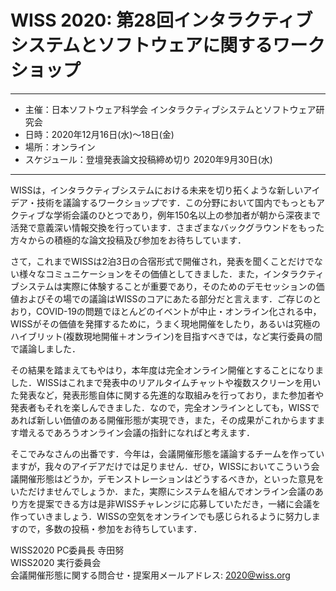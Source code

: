 # WISS 2020: 第28回インタラクティブシステムとソフトウェアに関するワークショップ

----

- 主催：日本ソフトウェア科学会 インタラクティブシステムとソフトウェア研究会
- 日時：2020年12月16日(水)～18日(金)
- 場所：オンライン
- スケジュール：登壇発表論文投稿締め切り 2020年9月30日(水)

----

WISSは，インタラクティブシステムにおける未来を切り拓くような新しいアイデア・技術を議論するワークショップです．この分野において国内でもっともアクティブな学術会議のひとつであり，例年150名以上の参加者が朝から深夜まで活発で意義深い情報交換を行っています．さまざまなバックグラウンドをもった方々からの積極的な論文投稿及び参加をお待ちしています．

さて，これまでWISSは2泊3日の合宿形式で開催され，発表を聞くことだけでない様々なコミュニケーションをその価値としてきました．また，インタラクティブシステムは実際に体験することが重要であり，そのためのデモセッションの価値およびその場での議論はWISSのコアにあたる部分だと言えます．ご存じのとおり，COVID-19の問題でほとんどのイベントが中止・オンライン化される中，WISSがその価値を発揮するために，うまく現地開催をしたり，あるいは究極のハイブリット(複数現地開催＋オンライン)を目指すべきでは，など実行委員の間で議論しました．

その結果を踏まえてもやはり，本年度は完全オンライン開催とすることになりました．WISSはこれまで発表中のリアルタイムチャットや複数スクリーンを用いた発表など，発表形態自体に関する先進的な取組みを行っており，また参加者や発表者もそれを楽しんできました．なので，完全オンラインとしても，WISSであれば新しい価値のある開催形態が実現でき，また，その成果がこれからますます増えるであろうオンライン会議の指針になればと考えます．

そこでみなさんの出番です．今年は，会議開催形態を議論するチームを作っていますが，我々のアイデアだけでは足りません．ぜひ，WISSにおいてこういう会議開催形態はどうか，デモンストレーションはどうするべきか，といった意見をいただけませんでしょうか．また，実際にシステムを組んでオンライン会議のあり方を提案できる方は是非WISSチャレンジに応募していただき，一緒に会議を作っていきましょう．WISSの空気をオンラインでも感じられるように努力しますので，多数の投稿・参加をお待ちしています．

WISS2020 PC委員長 寺田努<br />
WISS2020 実行委員会<br />
会議開催形態に関する問合せ・提案用メールアドレス: [2020@wiss.org](mailto:2020@wiss.org)
